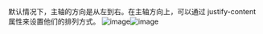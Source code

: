 默认情况下，主轴的方向是从左到右。在主轴方向上，可以通过 justify-content 属性来设置他们的排列方式。
![image](https://github.com/ZhangPoo/chats/blob/master/flex%E5%B8%83%E5%B1%80/%E4%B8%BB%E8%BD%B4/flex-end.png)![image]()
